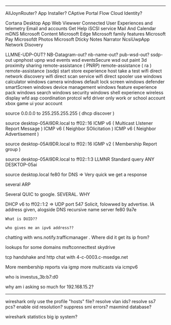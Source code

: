 

___


AllJoynRouter?
App Installer?
CAptive Portal Flow
Cloud Identity? 

Cortana
Desktop App Web Viewwer
Connected User Experiences and telemetry
Email and accounts
Get Help
iSCSI service
Mail And Calendar
mDNS
Microsoft Content
Microsoft Edge
Microsoft family features
Microsoft Pay
Microsofdt Photos
Microsoft Dticky Notes
Narrator
NcsiUwpApp
Network Disovery



LLMNE-UDP-OUT?
NB-Datagram-out?
nb-name-out?
pub-wsd-out?
ssdp-out
upnphost
upnp
wsd events
wsd eventsSecure
wsd out
paint 3d
proximity sharing
remote-assistance ( PNRP)
remote-assistance ( ra )
remote-assistance (ssdp)
start
store experience host
take a test
wifi direct network discovery
wifi direct scan service
wifi direct spooler use
windows calculator
windows camera
windows default lock screen
windows defender smartScreen
windows device management
windows feature experience pack
windows search
windows security
windows shell experience
wireless display
wfd asp coordination protcol
wfd driver only
work or school account
xbox game ui
your account



source 0.0.0.0 to 255.255.255.255 ( dhcp discover )

source desktop-05AI9DR.local to ff02::16 
	ICMP v6 ( Multicast LIstener Report Message )
	ICMP v6 ( Neighbor SOlicitation )
	ICMP v6 ( Neighbor Advertisement )

source desktop-05AI9DR.local to ff02::16 
	IGMP v2 ( Membership Report group )



source desktop-05AI9DR.local to ff02::1:3
	LLMNR Standard query ANY DESKTOP-05ai



source desktop.local fe80 for DNS => Very quick we get a response


several ARP


Several QUIC to google.
	SEVERAL.
	WHY


DHCP v6 to ff02::1:2 => UDP port 547
	Solicit, folowwed by advertise. 
		IA address given, alogside DNS recursive name server
			fe80 9a7e

	What is DUID??

	who gives me an ipv6 address??


chatting with wns.notify.trafficmanager
	. Where did it get its ip from?

lookups for some domains
	msftconnecttest
	skydrive
	

tcp handshake and http chat with  4-c-0003.c-msedge.net

More membership reports via igmp
more multicasts via icmpv6


who is investus_3b:b7:d0

why am i asking so much for 192.168.15.2?

___


wireshark only use the profile "hosts" file?
resolve vlan ids?
resolve ss7 pcs?
enable oid resolution?
suppress smi errors?
maxmind database?


wireshark statistics
big ip system?

